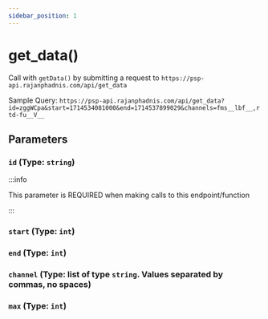 ```yaml
---
sidebar_position: 1
---
```


# get_data()

Call with `getData()` by submitting a request to `https://psp-api.rajanphadnis.com/api/get_data`

Sample Query: `https://psp-api.rajanphadnis.com/api/get_data?id=zggWCpa&start=1714534081000&end=1714537899029&channels=fms__lbf__,rtd-fu__V__`

## Parameters

### `id` (Type: `string`)
:::info

This parameter is REQUIRED when making calls to this endpoint/function

:::

### `start` (Type: `int`)

### `end` (Type: `int`)

### `channel` (Type: list of type `string`. Values separated by commas, no spaces)

### `max` (Type: `int`)
